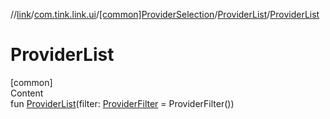 //[link](../../../index.md)/[com.tink.link.ui](../../index.md)/[[common]ProviderSelection](../index.md)/[ProviderList](index.md)/[ProviderList](-provider-list.md)



# ProviderList  
[common]  
Content  
fun [ProviderList](-provider-list.md)(filter: [ProviderFilter](../../../com.tink.service.provider/[common]-provider-filter/index.md) = ProviderFilter())  



